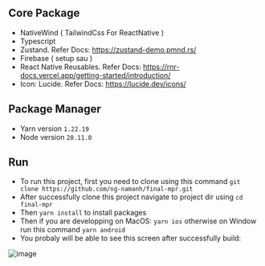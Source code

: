 ## Core Package 
- NativeWind ( TailwindCss For ReactNative )
- Typescript
- Zustand. Refer Docs: https://zustand-demo.pmnd.rs/
- Firebase ( setup sau )
- React Native Reusables. Refer Docs: https://rnr-docs.vercel.app/getting-started/introduction/
- Icon: Lucide. Refer Docs: https://lucide.dev/icons/
## Package Manager
- Yarn version `1.22.19`
- Node version `20.11.0`
## Run
- To run this project, first you need to clone using this command `git clone https://github.com/ng-namanh/final-mpr.git`
- After successfully clone this project navigate to project dir using `cd final-mpr`
- Then `yarn install` to install packages
- Then if you are developping on MacOS: `yarn ios` otherwise on Window run this command `yarn android`
- You probaly will be able to see this screen after successfully build:


![image](https://github.com/ng-namanh/final-mpr/assets/91630518/d6302a8c-a05a-4a88-b619-f3bd64e2ada4)


